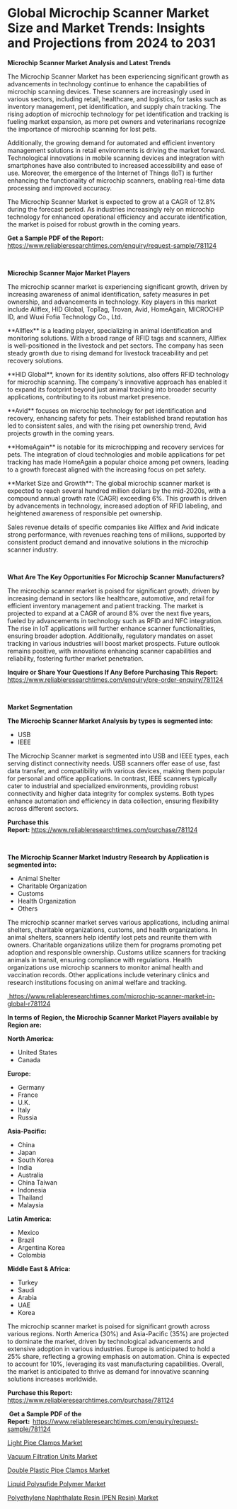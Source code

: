 <p><h1>Global Microchip Scanner Market Size and Market Trends: Insights and Projections from 2024 to 2031</h1></p><p><strong>Microchip Scanner Market Analysis and Latest Trends</strong></p>
<p><p>The Microchip Scanner Market has been experiencing significant growth as advancements in technology continue to enhance the capabilities of microchip scanning devices. These scanners are increasingly used in various sectors, including retail, healthcare, and logistics, for tasks such as inventory management, pet identification, and supply chain tracking. The rising adoption of microchip technology for pet identification and tracking is fueling market expansion, as more pet owners and veterinarians recognize the importance of microchip scanning for lost pets. </p><p>Additionally, the growing demand for automated and efficient inventory management solutions in retail environments is driving the market forward. Technological innovations in mobile scanning devices and integration with smartphones have also contributed to increased accessibility and ease of use. Moreover, the emergence of the Internet of Things (IoT) is further enhancing the functionality of microchip scanners, enabling real-time data processing and improved accuracy.</p><p>The Microchip Scanner Market is expected to grow at a CAGR of 12.8% during the forecast period. As industries increasingly rely on microchip technology for enhanced operational efficiency and accurate identification, the market is poised for robust growth in the coming years.</p></p>
<p><strong>Get a Sample PDF of the Report:&nbsp;</strong> <a href="https://www.reliableresearchtimes.com/enquiry/request-sample/781124?utm_campaign=1629&utm_medium=2&utm_source=Github&utm_content=ia&utm_term=15102024&utm_id=microchip-scanner">https://www.reliableresearchtimes.com/enquiry/request-sample/781124</a></p>
<p>&nbsp;</p>
<p><strong>Microchip Scanner Major Market Players</strong></p>
<p><p>The microchip scanner market is experiencing significant growth, driven by increasing awareness of animal identification, safety measures in pet ownership, and advancements in technology. Key players in this market include Allflex, HID Global, TopTag, Trovan, Avid, HomeAgain, MICROCHIP ID, and Wuxi Fofia Technology Co., Ltd.</p><p>**Allflex** is a leading player, specializing in animal identification and monitoring solutions. With a broad range of RFID tags and scanners, Allflex is well-positioned in the livestock and pet sectors. The company has seen steady growth due to rising demand for livestock traceability and pet recovery solutions.</p><p>**HID Global**, known for its identity solutions, also offers RFID technology for microchip scanning. The company's innovative approach has enabled it to expand its footprint beyond just animal tracking into broader security applications, contributing to its robust market presence.</p><p>**Avid** focuses on microchip technology for pet identification and recovery, enhancing safety for pets. Their established brand reputation has led to consistent sales, and with the rising pet ownership trend, Avid projects growth in the coming years.</p><p>**HomeAgain** is notable for its microchipping and recovery services for pets. The integration of cloud technologies and mobile applications for pet tracking has made HomeAgain a popular choice among pet owners, leading to a growth forecast aligned with the increasing focus on pet safety.</p><p>**Market Size and Growth**: The global microchip scanner market is expected to reach several hundred million dollars by the mid-2020s, with a compound annual growth rate (CAGR) exceeding 6%. This growth is driven by advancements in technology, increased adoption of RFID labeling, and heightened awareness of responsible pet ownership.</p><p>Sales revenue details of specific companies like Allflex and Avid indicate strong performance, with revenues reaching tens of millions, supported by consistent product demand and innovative solutions in the microchip scanner industry.</p></p>
<p>&nbsp;</p>
<p><strong>What Are The Key Opportunities For Microchip Scanner Manufacturers?</strong></p>
<p><p>The microchip scanner market is poised for significant growth, driven by increasing demand in sectors like healthcare, automotive, and retail for efficient inventory management and patient tracking. The market is projected to expand at a CAGR of around 8% over the next five years, fueled by advancements in technology such as RFID and NFC integration. The rise in IoT applications will further enhance scanner functionalities, ensuring broader adoption. Additionally, regulatory mandates on asset tracking in various industries will boost market prospects. Future outlook remains positive, with innovations enhancing scanner capabilities and reliability, fostering further market penetration.</p></p>
<p><strong>Inquire or Share Your Questions If Any Before Purchasing This Report:</strong> <a href="https://www.reliableresearchtimes.com/enquiry/pre-order-enquiry/781124?utm_campaign=1629&utm_medium=2&utm_source=Github&utm_content=ia&utm_term=15102024&utm_id=microchip-scanner">https://www.reliableresearchtimes.com/enquiry/pre-order-enquiry/781124</a></p>
<p>&nbsp;</p>
<p><strong>Market Segmentation</strong></p>
<p><strong>The Microchip Scanner Market Analysis by types is segmented into:</strong></p>
<p><ul><li>USB</li><li>IEEE</li></ul></p>
<p><p>The Microchip Scanner market is segmented into USB and IEEE types, each serving distinct connectivity needs. USB scanners offer ease of use, fast data transfer, and compatibility with various devices, making them popular for personal and office applications. In contrast, IEEE scanners typically cater to industrial and specialized environments, providing robust connectivity and higher data integrity for complex systems. Both types enhance automation and efficiency in data collection, ensuring flexibility across different sectors.</p></p>
<p><strong>Purchase this Report:&nbsp;</strong><a href="https://www.reliableresearchtimes.com/purchase/781124?utm_campaign=1629&utm_medium=2&utm_source=Github&utm_content=ia&utm_term=15102024&utm_id=microchip-scanner">https://www.reliableresearchtimes.com/purchase/781124</a></p>
<p>&nbsp;</p>
<p><strong>The Microchip Scanner Market Industry Research by Application is segmented into:</strong></p>
<p><ul><li>Animal Shelter</li><li>Charitable Organization</li><li>Customs</li><li>Health Organization</li><li>Others</li></ul></p>
<p><p>The microchip scanner market serves various applications, including animal shelters, charitable organizations, customs, and health organizations. In animal shelters, scanners help identify lost pets and reunite them with owners. Charitable organizations utilize them for programs promoting pet adoption and responsible ownership. Customs utilize scanners for tracking animals in transit, ensuring compliance with regulations. Health organizations use microchip scanners to monitor animal health and vaccination records. Other applications include veterinary clinics and research institutions focusing on animal welfare and tracking.</p></p>
<p><a href="https://www.reliableresearchtimes.com/microchip-scanner-market-in-global-r781124?utm_campaign=1629&utm_medium=2&utm_source=Github&utm_content=ia&utm_term=15102024&utm_id=microchip-scanner">&nbsp;https://www.reliableresearchtimes.com/microchip-scanner-market-in-global-r781124</a></p>
<p><strong>In terms of Region, the Microchip Scanner Market Players available by Region are:</strong></p>
<p>
    <p> <strong> North America: </strong>
        <ul>
            <li>United States</li>
            <li>Canada</li>
        </ul>
        </p> 
    <p> <strong> Europe: </strong>
        <ul>
            <li>Germany</li>
            <li>France</li>
            <li>U.K.</li>
            <li>Italy</li>
            <li>Russia</li>
        </ul>
        </p> 
    <p> <strong> Asia-Pacific: </strong>
        <ul>
            <li>China</li>
            <li>Japan</li>
            <li>South Korea</li>
            <li>India</li>
            <li>Australia</li>
            <li>China Taiwan</li>
            <li>Indonesia</li>
            <li>Thailand</li>
            <li>Malaysia</li>
        </ul>
        </p> 
    <p> <strong> Latin America: </strong>
        <ul>
            <li>Mexico</li>
            <li>Brazil</li>
            <li>Argentina Korea</li>
            <li>Colombia</li>
        </ul>
        </p> 
    <p> <strong> Middle East & Africa: </strong>
        <ul>
            <li>Turkey</li>
            <li>Saudi</li>
            <li>Arabia</li>
            <li>UAE</li>
            <li>Korea</li>
        </ul>
    </p>
    </p>
<p><p>The microchip scanner market is poised for significant growth across various regions. North America (30%) and Asia-Pacific (35%) are projected to dominate the market, driven by technological advancements and extensive adoption in various industries. Europe is anticipated to hold a 25% share, reflecting a growing emphasis on automation. China is expected to account for 10%, leveraging its vast manufacturing capabilities. Overall, the market is anticipated to thrive as demand for innovative scanning solutions increases worldwide.</p></p>
<p><strong>Purchase this Report: </strong><a href="https://www.reliableresearchtimes.com/purchase/781124?utm_campaign=1629&utm_medium=2&utm_source=Github&utm_content=ia&utm_term=15102024&utm_id=microchip-scanner">https://www.reliableresearchtimes.com/purchase/781124</a></p>
<p>&nbsp;<strong>Get a Sample PDF of the Report:&nbsp;&nbsp;</strong><a href="https://www.reliableresearchtimes.com/enquiry/request-sample/781124?utm_campaign=1629&utm_medium=2&utm_source=Github&utm_content=ia&utm_term=15102024&utm_id=microchip-scanner">https://www.reliableresearchtimes.com/enquiry/request-sample/781124</a></p>
<p><strong></strong></p>
<p><p><a href="https://www.linkedin.com/pulse/competitive-intelligence-light-pipe-clamps-market-key-players-wzztf?utm_campaign=1629&utm_medium=2&utm_source=Github&utm_content=ia&utm_term=15102024&utm_id=microchip-scanner">Light Pipe Clamps Market</a></p><p><a href="https://github.com/MoonZANDRA/Market-Research-Report-List-1/blob/main/vacuum-filtration-units-market.md?utm_campaign=1629&utm_medium=2&utm_source=Github&utm_content=ia&utm_term=15102024&utm_id=microchip-scanner">Vacuum Filtration Units Market</a></p><p><a href="https://www.linkedin.com/pulse/double-plastic-pipe-clamps-ecosystem-mapping-innovation-value-sxtff?utm_campaign=1629&utm_medium=2&utm_source=Github&utm_content=ia&utm_term=15102024&utm_id=microchip-scanner">Double Plastic Pipe Clamps Market</a></p><p><a href="https://www.linkedin.com/pulse/pioneering-growth-analyzing-global-liquid-polysufide-polymer-ab0ff?utm_campaign=1629&utm_medium=2&utm_source=Github&utm_content=ia&utm_term=15102024&utm_id=microchip-scanner">Liquid Polysufide Polymer Market</a></p><p><a href="https://www.linkedin.com/pulse/global-polyethylene-naphthalate-resin-pen-market-opportunities-tcz6f?utm_campaign=1629&utm_medium=2&utm_source=Github&utm_content=ia&utm_term=15102024&utm_id=microchip-scanner">Polyethylene Naphthalate Resin (PEN Resin) Market</a></p></p>